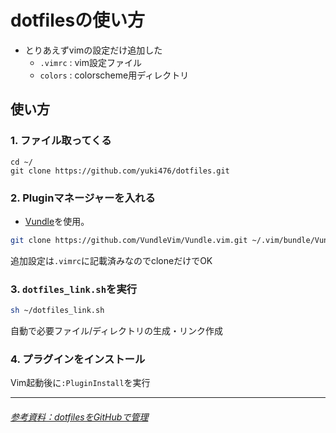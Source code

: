 dotfilesの使い方
===

- とりあえずvimの設定だけ追加した
    - `.vimrc` : vim設定ファイル
    - `colors` : colorscheme用ディレクトリ


## 使い方

### 1. ファイル取ってくる

```shell
cd ~/
git clone https://github.com/yuki476/dotfiles.git
```

### 2. Pluginマネージャーを入れる
- [Vundle](https://github.com/VundleVim/Vundle.vim)を使用。

```bash
git clone https://github.com/VundleVim/Vundle.vim.git ~/.vim/bundle/Vundle.vim
```
追加設定は`.vimrc`に記載済みなのでcloneだけでOK

### 3. `dotfiles_link.sh`を実行

```bash
sh ~/dotfiles_link.sh
```

自動で必要ファイル/ディレクトリの生成・リンク作成

### 4. プラグインをインストール
Vim起動後に`:PluginInstall`を実行

-------------

###### [参考資料：dotfilesをGitHubで管理](http://bit.ly/2sfDSqb)




